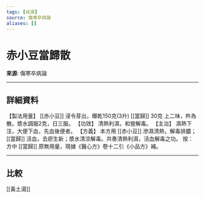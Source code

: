 ```yaml
---
tags: [祛濕]
source: 傷寒卒病論
aliases: []
---
```


# 赤小豆當歸散

**來源**: 傷寒卒病論  

---

## 詳細資料
【製法用量】 [[赤小豆]] 浸令芽出，曝乾150克(3升) [[當歸]] 30克
上二味，杵為散。漿水調服2克，日三服。
【功效】
清熱利濕，和營解毒。
【主治】
濕熱下注，大便下血，先血後便者。
【方義】
本方用 [[赤小豆]] 滲濕清熱，解毒排膿； [[當歸]] 活血，去瘀生新；漿水清涼解毒。共奏清熱利濕，活血解毒之功。
按：方中 [[當歸]] 原無用量，現據《醫心方》卷十二引《小品方》補。

---

## 比較
[[黃土湯]]
